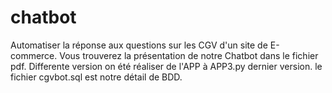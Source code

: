 # chatbot
Automatiser la réponse aux questions sur les CGV d'un site de E-commerce.
Vous trouverez la présentation de notre Chatbot dans le fichier pdf.
Differente version on été réaliser de l'APP à APP3.py dernier version.
le fichier cgvbot.sql est notre détail de BDD.
